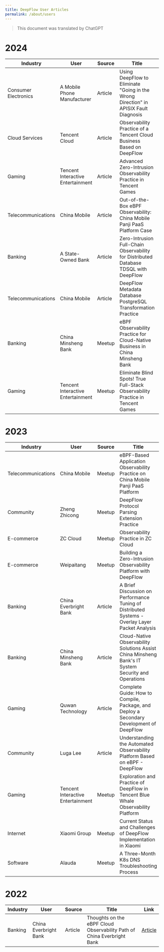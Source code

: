 ```yaml
---
title: DeepFlow User Articles
permalink: /about/users
---
```


> This document was translated by ChatGPT

# 2024

| Industry     | User       | Source | Title                                                                 | Link                                                                                                                                                                                                                                                 |
| ------------ | ---------- | ------ | --------------------------------------------------------------------- | ---------------------------------------------------------------------------------------------------------------------------------------------------------------------------------------------------------------------------------------------------- |
| Consumer Electronics | A Mobile Phone Manufacturer | Article | Using DeepFlow to Eliminate "Going in the Wrong Direction" in APISIX Fault Diagnosis | [Article](https://mp.weixin.qq.com/s/a-x_ce6VO-L1SaXs8PKoAg)                                                                                                                                                                                            |
| Cloud Services   | Tencent Cloud     | Article | Observability Practice of a Tencent Cloud Business Based on DeepFlow               | [Article](https://mp.weixin.qq.com/s/57e3dAvN9gYcwWGjt-BMbw)                                                                                                                                                                                            |
| Gaming     | Tencent Interactive Entertainment   | Article | Advanced Zero-Intrusion Observability Practice in Tencent Games         | [Article](https://mp.weixin.qq.com/s/6v5jPLSMD1SZJITIKvHpWA)                                                                                                                                                                                            |
| Telecommunications     | China Mobile   | Article | Out-of-the-Box eBPF Observability: China Mobile Panji PaaS Platform Case   | [Article](https://mp.weixin.qq.com/s/Byb_PJ7hlUAeTotAamgqRA)                                                                                                                                                                                            |
| Banking     | A State-Owned Bank | Article | Zero-Intrusion Full-Chain Observability for Distributed Database TDSQL with DeepFlow | [Article](https://mp.weixin.qq.com/s/IJntZDqBpLOWP2-JGY6Hmw)                                                                                                                                                                                            |
| Telecommunications     | China Mobile   | Article | DeepFlow Metadata Database PostgreSQL Transformation Practice              | [Article](https://mp.weixin.qq.com/s/1_8939kNHZjqrABB9nlzBg)                                                                                                                                                                                            |
| Banking     | China Minsheng Bank   | Meetup | eBPF Observability Practice for Cloud-Native Business in China Minsheng Bank             | [Article](https://mp.weixin.qq.com/s/9XctB-EPqOPSbK1YL2JzlQ), [PPT](https://yunshan-guangzhou.oss-cn-beijing.aliyuncs.com/yunshan-ticket/pdf/ebae4e2d4d0ea71c28228c5e0dbb8f23_20231225162831.pdf), [Video](https://www.bilibili.com/video/BV1ag4y1C7DD) |
| Gaming     | Tencent Interactive Entertainment   | Meetup | Eliminate Blind Spots! True Full-Stack Observability Practice in Tencent Games                      | [Article](https://mp.weixin.qq.com/s/vzRebv7TMrrRi8TUV9qj5A), [PPT](http://yunshan-guangzhou.oss-cn-beijing.aliyuncs.com/yunshan-ticket/pdf/580f8117457f0e2bbc2f3818f7d42300_20231225162841.pdf), [Video](https://www.bilibili.com/video/BV1ku4y1K7PF)  |

# 2023

| Industry   | User     | Source | Title                                                                 | Link                                                                                                                                                                                                                                                |
| ---------- | -------- | ------ | --------------------------------------------------------------------- | --------------------------------------------------------------------------------------------------------------------------------------------------------------------------------------------------------------------------------------------------- |
| Telecommunications   | China Mobile | Meetup | eBPF-Based Application Observability Practice on China Mobile Panji PaaS Platform | [Article](https://mp.weixin.qq.com/s/ACS4AXFUk0uCXAsVTBi2SQ)                                                                                                                                                                                           |
| Community   | Zheng Zhicong   | Meetup | DeepFlow Protocol Parsing Extension Practice                              | [Article](https://mp.weixin.qq.com/s/GvUwamT-1VYHZQW34JBdow), [PPT](http://yunshan-guangzhou.oss-cn-beijing.aliyuncs.com/yunshan-ticket/pdf/50259d1f763207ff241a31b17231b871_20231201173751.pdf), [Video](https://www.bilibili.com/video/BV1pc411q7WH) |
| E-commerce   | ZC Cloud   | Meetup | Observability Practice in ZC Cloud                                 | [Article](https://mp.weixin.qq.com/s/P_r1LQ3HerYNBYPZPClc2g), [PPT](http://yunshan-guangzhou.oss-cn-beijing.aliyuncs.com/yunshan-ticket/pdf/7698944121a1ce331c35428be49c2975_20230921103323.pdf), [Video](https://www.bilibili.com/video/BV1Sw411e7zC) |
| E-commerce   | Weipaitang   | Meetup | Building a Zero-Intrusion Observability Platform with DeepFlow             | [Article](https://mp.weixin.qq.com/s/P1tsmFW_9poIScxXCdOlLg), [PPT](http://yunshan-guangzhou.oss-cn-beijing.aliyuncs.com/yunshan-ticket/pdf/ab5c0568c000db0d0669c8c6a59c3551_20230921103335.pdf), [Video](https://www.bilibili.com/video/BV1zH4y1S7zG) |
| Banking   | China Everbright Bank | Article | A Brief Discussion on Performance Tuning of Distributed Systems - Overlay Layer Packet Analysis        | [Article](https://mp.weixin.qq.com/s/aXwH6IIjCwZYHHqtqP2NSQ)                                                                                                                                                                                           |
| Banking   | China Minsheng Bank | Article | Cloud-Native Observability Solutions Assist China Minsheng Bank's IT System Security and Operations     | [Article](https://mp.weixin.qq.com/s/rcCSDZfauhDdRD32hf5oxw)                                                                                                                                                                                           |
| Gaming   | Quwan Technology | Article | Complete Guide: How to Compile, Package, and Deploy a Secondary Development of DeepFlow      | [Article](https://mp.weixin.qq.com/s/-jWYq2rTRaTueuN0sAb3lA)                                                                                                                                                                                           |
| Community   | Luga Lee | Article | Understanding the Automated Observability Platform Based on eBPF - DeepFlow          | [Article](https://mp.weixin.qq.com/s/vkHsvoxJ6Ep-githtJAv7g)                                                                                                                                                                                           |
| Gaming   | Tencent Interactive Entertainment | Meetup | Exploration and Practice of DeepFlow in Tencent Blue Whale Observability Platform              | [Article](https://www.infoq.cn/article/raua40qhu5ejhmqb0mf3), [PPT](http://yunshan-guangzhou.oss-cn-beijing.aliyuncs.com/yunshan-ticket/pdf/1de79730a61f2f03dce9890862733cf4_20231031154518.pdf), [Video](https://www.bilibili.com/video/BV1o14y1S7iy) |
| Internet | Xiaomi Group | Meetup | Current Status and Challenges of DeepFlow Implementation in Xiaomi                        | [Article](https://mp.weixin.qq.com/s/0WMIdy1SoTYRTkU2e-PprQ), [PPT](http://yunshan-guangzhou.oss-cn-beijing.aliyuncs.com/yunshan-ticket/pdf/a1ee4bcf5678dbd276353f4b59f4aeff_20231031154555.pdf), [Video](https://www.bilibili.com/video/BV12u411h7bn) |
| Software   | Alauda   | Meetup | A Three-Month K8s DNS Troubleshooting Process                    | [Article](https://mp.weixin.qq.com/s/dDfckiTaALmFYHL6Tes_SA), [PPT](http://yunshan-guangzhou.oss-cn-beijing.aliyuncs.com/yunshan-ticket/pdf/ff69a942735788d654ba3b7d5acc24c6_20231031154454.pdf), [Video](https://www.bilibili.com/video/BV13X4y147UN) |

# 2022

| Industry | User     | Source | Title                                 | Link                                                      |
| -------- | -------- | ------ | ------------------------------------- | --------------------------------------------------------- |
| Banking | China Everbright Bank | Article | Thoughts on the eBPF Cloud Observability Path of China Everbright Bank | [Article](https://mp.weixin.qq.com/s/7GVplyh_pspcJ7c9qmfyOg) |

